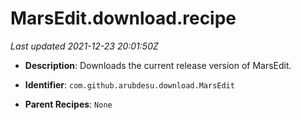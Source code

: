 # MarsEdit.download.recipe

_Last updated 2021-12-23 20:01:50Z_

- **Description**: Downloads the current release version of MarsEdit.

- **Identifier**: `com.github.arubdesu.download.MarsEdit`

- **Parent Recipes**: `None`
